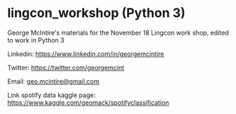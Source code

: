 # lingcon_workshop (Python 3)

George McIntire's materials for the November 18 Lingcon work shop, edited to work in Python 3

Linkedin: https://www.linkedin.com/in/georgemcintire

Twitter: https://twitter.com/georgemcint

Email: geo.mcintire@gmail.com

Link spotify data kaggle page: https://www.kaggle.com/geomack/spotifyclassification
